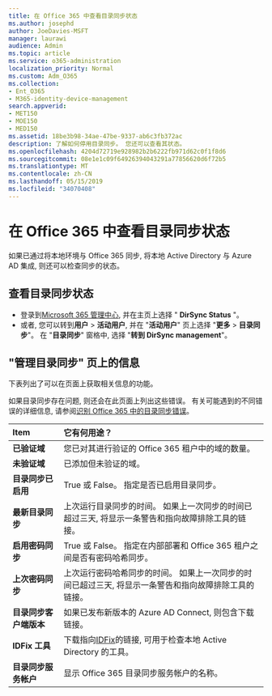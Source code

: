 ```yaml
---
title: 在 Office 365 中查看目录同步状态
ms.author: josephd
author: JoeDavies-MSFT
manager: laurawi
audience: Admin
ms.topic: article
ms.service: o365-administration
localization_priority: Normal
ms.custom: Adm_O365
ms.collection:
- Ent_O365
- M365-identity-device-management
search.appverid:
- MET150
- MOE150
- MED150
ms.assetid: 18be3b98-34ae-47be-9337-ab6c3fb372ac
description: 了解如何停用目录同步。 您还可以查看其状态。
ms.openlocfilehash: 4204d72719e928982b2b6222fb971d62c0f1f8d6
ms.sourcegitcommit: 08e1e1c09f64926394043291a77856620d6f72b5
ms.translationtype: MT
ms.contentlocale: zh-CN
ms.lasthandoff: 05/15/2019
ms.locfileid: "34070408"
---
```

# <a name="view-directory-synchronization-status-in-office-365"></a>在 Office 365 中查看目录同步状态

如果已通过将本地环境与 Office 365 同步, 将本地 Active Directory 与 Azure AD 集成, 则还可以检查同步的状态。
  
## <a name="view-directory-synchronization-status"></a>查看目录同步状态

- 登录到[Microsoft 365 管理中心](https://admin.microsoft.com), 并在主页上选择 " **DirSync Status** "。
- 或者, 您可以转到**用户** \> **活动用户**, 并在 "**活动用户**" 页上选择 "**更多** \> **目录同步**"。 在 "**目录同步**" 窗格中, 选择 "**转到 DirSync management**"。

## <a name="information-on-the-manage-directory-synchronization-page"></a>"管理目录同步" 页上的信息

下表列出了可以在页面上获取相关信息的功能。
  
如果目录同步存在问题, 则还会在此页面上列出这些错误。 有关可能遇到的不同错误的详细信息, 请参阅[识别 Office 365 中的目录同步错误](identify-directory-synchronization-errors.md)。
  
|**Item**|**它有何用途？**|
|:-----|:-----|
|**已验证域** | 您已对其进行验证的 Office 365 租户中的域的数量。 |
|**未验证域** | 已添加但未验证的域。 |
|**目录同步已启用** |True 或 False。 指定是否已启用目录同步。 |
|**最新目录同步** | 上次运行目录同步的时间。 如果上一次同步的时间已超过三天, 将显示一条警告和指向故障排除工具的链接。 |
|**启用密码同步** | True 或 False。 指定在内部部署和 Office 365 租户之间是否有密码哈希同步。 |
|**上次密码同步** | 上次运行密码哈希同步的时间。 如果上一次同步的时间已超过三天, 将显示一条警告和指向故障排除工具的链接。 |
|**目录同步客户端版本** | 如果已发布新版本的 Azure AD Connect, 则包含下载链接。 |
|**IDFix 工具** | 下载指向[IDFix](install-and-run-idfix.md)的链接, 可用于检查本地 Active Directory 的工具。 |
|**目录同步服务帐户** | 显示 Office 365 目录同步服务帐户的名称。 |